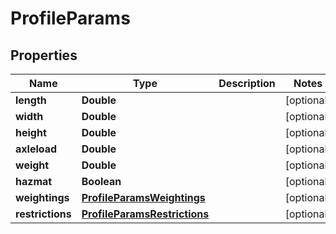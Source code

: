 
# ProfileParams

## Properties
Name | Type | Description | Notes
------------ | ------------- | ------------- | -------------
**length** | **Double** |  |  [optional]
**width** | **Double** |  |  [optional]
**height** | **Double** |  |  [optional]
**axleload** | **Double** |  |  [optional]
**weight** | **Double** |  |  [optional]
**hazmat** | **Boolean** |  |  [optional]
**weightings** | [**ProfileParamsWeightings**](ProfileParamsWeightings.md) |  |  [optional]
**restrictions** | [**ProfileParamsRestrictions**](ProfileParamsRestrictions.md) |  |  [optional]



